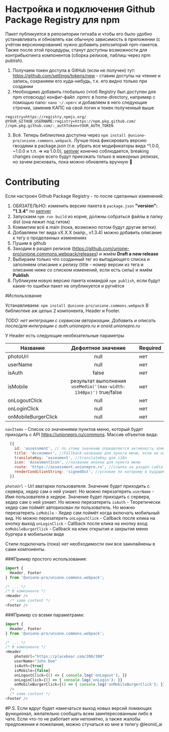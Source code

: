 # Настройка и подключения Github Package Registry для npm
Пакет публикуется в репозитории гитхаба и чтобы его было удобно устанавливать и обновлять как обычную зависимость в приложении (с учётом версионирования) нужно добавить репозиторий npm-пакетов. Также после этой процедуры, станут доступны возможности для контрибьютинга компонентов (сборка релизов, паблиш через npm publish).

1) Получаем токен доступа в GitHub (если не получен) тут: https://github.com/settings/tokens/new - ставим доступы на чтение и запись, сохраняем его куда-нибудь, т.к. его видно только при создании
2) Необходимо добавить глобально (чтоб Registry был доступен для npm отовсюду) конфиг-файл .npmrc в home-directory, например с помощью nano: `nano ~/.npmrc` и добавляем в него следующие строчки, заменив КАПС на свой логин и токен полученный выше
```
registry=https://registry.npmjs.org/
@YOUR_GITHUB_USERNAME:registry=https://npm.pkg.github.com/
//npm.pkg.github.com/:_authToken=YOUR_AUTH_TOKEN
```
3) Всё. Теперь библиотека доступна через `npm install @unione-pro/unione.commons.webpack`. Лучше пока фиксировать версию гвоздями в package.json (т.е. убрать все модификаторы вида ^1.0.0, ~1.0.0 и т.п. => на 1.0.0), [semver](https://semver.org/) конечно соблюдается, breaking changes скоре всего будут приезжать только в мажорных релизах, но зачем рисковать, пока можно обновлять вручную :muscle:

# Contributing
Если настроен Github Package Registry - то после сделанных изменений:
1) ОБЯЗАТЕЛЬНО: изменить версию пакета в `package.json` **"version": "1.3.4"** по [semver](https://semver.org/)
2) Запускаем `npm run build` из корня, должны собраться файлы в папку dist (она лежит под гитом)
3) Коммитим всё в main (пока, возможно потом будут другие ветки)
4) Добавляем тег вида vX.X.X (напр., v1.3.4) можно добавить описание к тегу о проделанных изменениях
5) Пушим в github
6) Заходим в раздел релизов (https://github.com/unione-pro/unione.commons.webpack/releases) и жмём **Draft a new release**
7) Выбираем только что созданный тег из выпадающего списка и заполняем описание к релизу (title - номер версии из тега и описание ниже со списком изменений, если есть силы) и жмём **Publish**
8) Публикуем новую версию пакета командой `npm publish`, если будут какие-то ошибки пакет не опубликуется и ругнётся


#Использование

Устанавливаем: `npm install @unione-pro/unione.commons.webpack`
В библиотеке аж целых 2 компонента, Header и Footer.

_TODO: нет интеграции с сервисом авторизации. Добавить и описать после/для интеграции с auth.unionepro.ru и oneid.unionepro.ru_

У Header есть следующие необязательные параметры

| Название            |                        Дефолтное значение                         | Required                             |
|---------------------|:-----------------------------------------------------------------:|--------------------------------------|
| photoUrl            |                               null                                | нет                                  |
| userName            |                               null                                | нет                                  |
| isAuth              |                               false                               | нет                                  |
| isMobile            | результат выполнения `useMedia('(max-width: 1340px)')` true/false | нет                                  |
| onLogoutClick       |                               null                                | нет                                  |
| onLoginClick        |                               null                                | нет                                  |
| onMobileBurgerClick |                               null                                | нет                                  |

`navItems` - Список со значениями пунктов меню, который будет приходить с API https://unionepro.ru/commons. Массив объектов вида:
```js
  [{
    id: 'assessment', // по этому значению определяется активность элемента роутинга + используется как уникальный  идентификатор
    title: 'Ассесмент', //Fallback-название для пункта меню, если не найден translateKey
    translateKey: 'assesment', //translateKey для i18n
    icon: 'AssesmentIcon', //название иконки для пункта меню
    route: 'https://assessment.unionepro.ru', //ссылка на раздел сайта
    renderConditionString: 'signedOut', //условие по которому в будущем будут скрываться и показываться разделы для разных пользователей, пока принимает 2 значения "signedOut" - показать пункт для неавторизованных и "signedIn" - показать для авторизованных  
  }]
```
`photoUrl` - Url аватарки пользователя. Значение будет приходить с сервера, хедер сам о ней узнает. Но можно перезатереть
`userName` - Имя пользователя в хедере. Значение будет приходить с сервера, хедер сам о ней узнает. Но можно перезатереть
`isAuth` - Теоретически хедер сам поймёт авторизован ли пользователь. Но можно перезатереть
`isMobile` - Хедер сам поймёт когда включать мобильный вид. Но можно перезатереть
`onLogoutClick` - Callback после клика на кнопку выход
`onLoginClick` - Callback после клика на кнопку вход
`onMobileBurgerClick` - Callback на клик открытия и закрытия меню бургера в мобильном виде

Стили подключать (пока) нет необходимости они все заинлайнены в сами компоненты.

###Пример простого использования:
```js
import {
  Header, Footer
} from '@unione-pro/unione.commons.webpack';

/* ... */
/* В компоненте */
<Header />
  /* some content */
<Footer />
```

###Пример со всеми параметрами:
```js
import {
  Header, Footer
} from '@unione-pro/unione.commons.webpack';

/* ... */
/* В компоненте */
<Header
    photoUrl="https://placebear.com/200/300"
    userName="John Doe"
    isAuth={true}
    isMobile={false}
    onLogoutClick={() => { console.log('onLogout'); }}
    onLoginClick={() => { console.log('onLogin'); }}
    onMobileBurgerClick={() => { console.log('onMobileBurgerClick'); }}
  />
  /* some content */
<Footer />
```


#P.S.
Если вдруг будет намечаться выход новых версий ломающих функционал, желательно сообщать всем заинтересованным либо в чате.
Если что-то не работает или непонятно, а также жалобы предложения и пожелания, можно стучаться ко мне в телегу @leonid_ai
